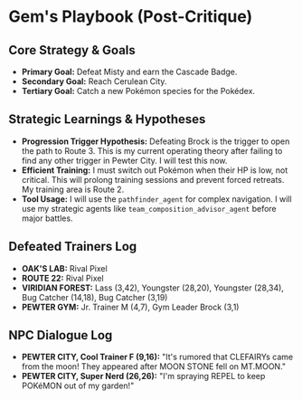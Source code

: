 # Gem's Playbook (Post-Critique)

## Core Strategy & Goals
- **Primary Goal:** Defeat Misty and earn the Cascade Badge.
- **Secondary Goal:** Reach Cerulean City.
- **Tertiary Goal:** Catch a new Pokémon species for the Pokédex.

## Strategic Learnings & Hypotheses
- **Progression Trigger Hypothesis:** Defeating Brock is the trigger to open the path to Route 3. This is my current operating theory after failing to find any other trigger in Pewter City. I will test this now.
- **Efficient Training:** I must switch out Pokémon when their HP is low, not critical. This will prolong training sessions and prevent forced retreats. My training area is Route 2.
- **Tool Usage:** I will use the `pathfinder_agent` for complex navigation. I will use my strategic agents like `team_composition_advisor_agent` before major battles.

## Defeated Trainers Log
- **OAK'S LAB:** Rival Pixel
- **ROUTE 22:** Rival Pixel
- **VIRIDIAN FOREST:** Lass (3,42), Youngster (28,20), Youngster (28,34), Bug Catcher (14,18), Bug Catcher (3,19)
- **PEWTER GYM:** Jr. Trainer M (4,7), Gym Leader Brock (3,1)

## NPC Dialogue Log
- **PEWTER CITY, Cool Trainer F (9,16):** "It's rumored that CLEFAIRYs came from the moon! They appeared after MOON STONE fell on MT.MOON."
- **PEWTER CITY, Super Nerd (26,26):** "I'm spraying REPEL to keep POKéMON out of my garden!"